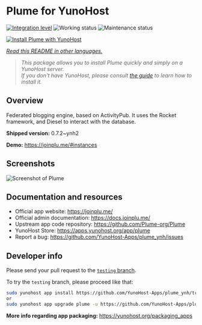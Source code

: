 <!--
N.B.: This README was automatically generated by <https://github.com/YunoHost/apps/tree/master/tools/readme_generator>
It shall NOT be edited by hand.
-->

# Plume for YunoHost

[![Integration level](https://dash.yunohost.org/integration/plume.svg)](https://ci-apps.yunohost.org/ci/apps/plume/) ![Working status](https://ci-apps.yunohost.org/ci/badges/plume.status.svg) ![Maintenance status](https://ci-apps.yunohost.org/ci/badges/plume.maintain.svg)

[![Install Plume with YunoHost](https://install-app.yunohost.org/install-with-yunohost.svg)](https://install-app.yunohost.org/?app=plume)

*[Read this README in other languages.](./ALL_README.md)*

> *This package allows you to install Plume quickly and simply on a YunoHost server.*  
> *If you don't have YunoHost, please consult [the guide](https://yunohost.org/install) to learn how to install it.*

## Overview

Federated blogging engine, based on ActivityPub. It uses the Rocket framework, and Diesel to interact with the database.


**Shipped version:** 0.7.2~ynh2

**Demo:** <https://joinplu.me/#instances>

## Screenshots

![Screenshot of Plume](./doc/screenshots/screenshot.png)

## Documentation and resources

- Official app website: <https://joinplu.me/>
- Official admin documentation: <https://docs.joinplu.me/>
- Upstream app code repository: <https://github.com/Plume-org/Plume>
- YunoHost Store: <https://apps.yunohost.org/app/plume>
- Report a bug: <https://github.com/YunoHost-Apps/plume_ynh/issues>

## Developer info

Please send your pull request to the [`testing` branch](https://github.com/YunoHost-Apps/plume_ynh/tree/testing).

To try the `testing` branch, please proceed like that:

```bash
sudo yunohost app install https://github.com/YunoHost-Apps/plume_ynh/tree/testing --debug
or
sudo yunohost app upgrade plume -u https://github.com/YunoHost-Apps/plume_ynh/tree/testing --debug
```

**More info regarding app packaging:** <https://yunohost.org/packaging_apps>
